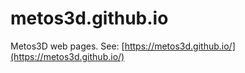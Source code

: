 # metos3d.github.io

Metos3D web pages. See: [https://metos3d.github.io/](https://metos3d.github.io/)


<!--<script src="javascripts/jquery-3.1.1.min.js"></script>-->
<!--<script>-->
<!--$(document).ready(function(){-->
<!--$.get("https://api.github.com/repos/metos3d/metos3d/tags",-->
<!--function(data, status){-->
<!--$("#metos3d").text(data[0].name);})-->
<!--$.get("https://api.github.com/repos/metos3d/simpack/tags",-->
<!--function(data, status){-->
<!--$("#simpack").text(data[0].name);})-->
<!--$.get("https://api.github.com/repos/metos3d/model/tags",-->
<!--function(data, status){-->
<!--$("#model").text(data[0].name);})-->
<!--$.get("https://api.github.com/repos/metos3d/data/tags",-->
<!--function(data, status){-->
<!--$("#data").text(data[0].name);})-->
<!--});-->
<!--</script>-->
<!---->
<!--The current versions are:-->
<!--<table>-->
<!--<tr>-->
<!--<td><a href="https://github.com/metos3d/metos3d">metos3d</a></td>-->
<!--<td><div id="metos3d"><img src="images/progress.gif" height="15" width="15"></div></td>-->
<!--<td>main script, should be run as a shell command</td>-->
<!--</tr>-->
<!--<tr>-->
<!--<td><a href="https://github.com/metos3d/simpack">simpack</a></td>-->
<!--<td><div id="simpack"><img src="images/progress.gif" height="15" width="15"></div></td>-->
<!--<td>main software, transport driver</td>-->
<!--</tr>-->
<!--<tr>-->
<!--<td><a href="https://github.com/metos3d/model">model</a></td>-->
<!--<td><div id="model"><img src="images/progress.gif" height="15" width="15"></div></td>-->
<!--<td>marine biogeochemical/ecosystem models</td>-->
<!--</tr>-->
<!--<tr>-->
<!--<td><a href="https://github.com/metos3d/data">data</a></td>-->
<!--<td><div id="data"><img src="images/progress.gif" height="15" width="15"></div></td>-->
<!--<td>geometry data, forcing data, transport matrices</td>-->
<!--</tr>-->
<!--</table>-->

